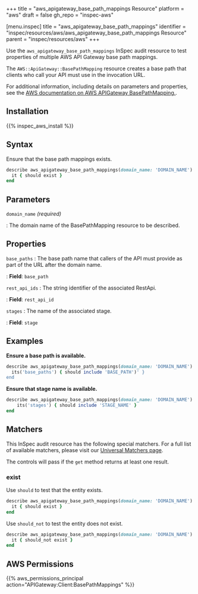 +++
title = "aws_apigateway_base_path_mappings Resource"
platform = "aws"
draft = false
gh_repo = "inspec-aws"

[menu.inspec]
title = "aws_apigateway_base_path_mappings"
identifier = "inspec/resources/aws/aws_apigateway_base_path_mappings Resource"
parent = "inspec/resources/aws"
+++

Use the `aws_apigateway_base_path_mappings` InSpec audit resource to test properties of multiple AWS API Gateway base path mappings.

The `AWS::ApiGateway::BasePathMapping` resource creates a base path that clients who call your API must use in the invocation URL.

For additional information, including details on parameters and properties, see the [AWS documentation on AWS APIGateway BasePathMapping.](https://docs.aws.amazon.com/AWSCloudFormation/latest/UserGuide/aws-resource-apigateway-basepathmapping.html).

## Installation

{{% inspec_aws_install %}}

## Syntax

Ensure that the base path mappings exists.

```ruby
describe aws_apigateway_base_path_mappings(domain_name: 'DOMAIN_NAME') do
  it { should exist }
end
```

## Parameters

`domain_name` _(required)_

: The domain name of the BasePathMapping resource to be described.

## Properties

`base_paths`
: The base path name that callers of the API must provide as part of the URL after the domain name.

: **Field**: `base_path`

`rest_api_ids`
: The string identifier of the associated RestApi.

: **Field**: `rest_api_id`

`stages`
: The name of the associated stage.

: **Field**: `stage`

## Examples

**Ensure a base path is available.**

```ruby
describe aws_apigateway_base_path_mappings(domain_name: 'DOMAIN_NAME') do
  its('base_paths') { should include 'BASE_PATH')' }
end
```

**Ensure that stage name is available.**

```ruby
describe aws_apigateway_base_path_mappings(domain_name: 'DOMAIN_NAME') do
    its('stages') { should include 'STAGE_NAME' }
end
```

## Matchers

This InSpec audit resource has the following special matchers. For a full list of available matchers, please visit our [Universal Matchers page](https://www.inspec.io/docs/reference/matchers/).

The controls will pass if the `get` method returns at least one result.

### exist

Use `should` to test that the entity exists.

```ruby
describe aws_apigateway_base_path_mappings(domain_name: 'DOMAIN_NAME') do
  it { should exist }
end
```

Use `should_not` to test the entity does not exist.

```ruby
describe aws_apigateway_base_path_mappings(domain_name: 'DOMAIN_NAME') do
  it { should_not exist }
end
```

## AWS Permissions

{{% aws_permissions_principal action="APIGateway:Client:BasePathMappings" %}}
